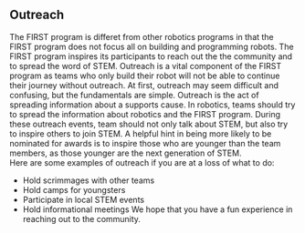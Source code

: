 ## Outreach
The FIRST program is differet from other robotics programs in that the FIRST program does not focus all on building and programming robots. The FIRST program inspires its participants to reach out the the community and to spread the word of STEM. Outreach is a vital component of the FIRST program as teams who only build their robot will not be able to continue their journey without outreach.
At first, outreach may seem difficult and confusing, but the fundamentals are simple. Outreach is the act of spreading information about a supports cause. In robotics, teams should try to spread the information about robotics and the FIRST program. During these outreach events, team should not only talk about STEM, but also try to inspire others to join STEM. A helpful hint in being more likely to be nominated for awards is to inspire those who are younger than the team members, as those younger are the next generation of STEM.  
Here are some examples of outreach if you are at a loss of what to do:
* Hold scrimmages with other teams
* Hold camps for youngsters
* Participate in local STEM events
* Hold informational meetings
We hope that you have a fun experience in reaching out to the community.

